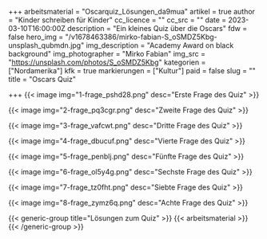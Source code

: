 +++
arbeitsmaterial = "Oscarquiz_Lösungen_da9mua"
artikel = true
author = "Kinder schreiben für Kinder"
cc_licence = ""
cc_src = ""
date = 2023-03-10T16:00:00Z
description = "Ein kleines Quiz über die Oscars"
fdw = false
hero_img = "/v1678463386/mirko-fabian-S_oSMDZ5Kbg-unsplash_qubmdn.jpg"
img_description = "Academy Award on black background"
img_photographer = "Mirko Fabian"
img_src = "https://unsplash.com/photos/S_oSMDZ5Kbg"
kategorien = ["Nordamerika"]
kfk = true
markierungen = ["Kultur"]
paid = false
slug = ""
title = "Oscars Quiz"

+++
{{< image img="1-frage_pshd28.png" desc="Erste Frage des Quiz" >}}

{{< image img="2-frage_pq3cgr.png" desc="Zweite Frage des Quiz" >}}

{{< image img="3-frage_vafcwt.png" desc="Dritte Frage des Quiz" >}}

{{< image img="4-frage_dbucuf.png" desc="Vierte Frage des Quiz" >}}

{{< image img="5-frage_penblj.png" desc="Fünfte Frage des Quiz" >}}

{{< image img="6-frage_ol5y4g.png" desc="Sechste Frage des Quiz" >}}

{{< image img="7-frage_tz0fht.png" desc="Siebte Frage des Quiz" >}}

{{< image img="8-frage_zymz6q.png" desc="Achte Frage des Quiz" >}}



{{< generic-group title="Lösungen zum Quiz" >}}
{{< arbeitsmaterial >}}
{{< /generic-group >}}